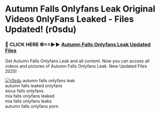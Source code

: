 # Autumn Falls Onlyfans Leak Original Videos 0nlyFans Leaked - Files Updated! (r0sdu)

<h3>🔴 CLICK HERE 🌐==►► <a href="https://best4dudes.click/HH4t6V" rel="nofollow">Autumn Falls Onlyfans Leak Updated Files</a></h3>

Get Autumn Falls Onlyfans Leak and all content. Now you can access all videos and pictures of Autumn Falls Onlyfans Leak. New Updated Files 2025!

[![r0sdu](https://github.com/user-attachments/assets/8c521d6e-e6e3-4a75-9320-d58ab9d79d5b)](https://best4dudes.click/HH4t6V)
autumn falls onlyfans leak<br>
autumn falls leaked onlyfans<br>
sioux falls onlyfans<br>
mia falls onlyfans leaked<br>
mia falls onlyfans leaks<br>
autumn falls onlyfans porn